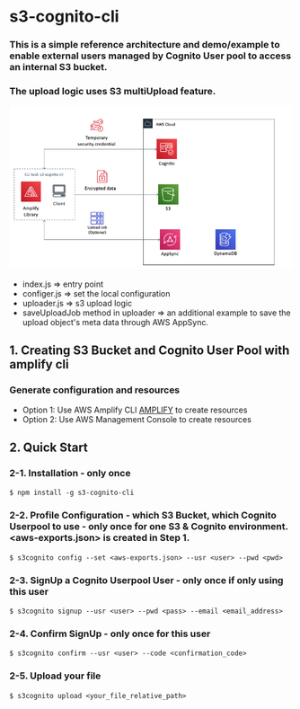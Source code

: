 # s3-cognito-cli

### This is a simple reference architecture and demo/example to enable external users managed by Cognito User pool to access an internal S3 bucket. 
### The upload logic uses S3 multiUpload feature.

![architecture](images/architecture.png "Architecture")

* index.js => entry point
* configer.js => set the local configuration
* uploader.js => s3 upload logic
* saveUploadJob method in uploader => an additional example to save the upload object's meta data through AWS AppSync.

## 1. Creating S3 Bucket and Cognito User Pool with amplify cli
### Generate configuration and resources
* Option 1: Use AWS Amplify CLI [AMPLIFY](AMPLIFY) to create resources
* Option 2: Use AWS Management Console to create resources

## 2. Quick Start
### 2-1. Installation - only once
```
$ npm install -g s3-cognito-cli
```

### 2-2. Profile Configuration - which S3 Bucket, which Cognito Userpool to use - only once for one S3 & Cognito environment. <aws-exports.json> is created in Step 1.
```
$ s3cognito config --set <aws-exports.json> --usr <user> --pwd <pwd>
```

### 2-3. SignUp a Cognito Userpool User - only once if only using this user
```
$ s3cognito signup --usr <user> --pwd <pass> --email <email_address>
```

### 2-4. Confirm SignUp - only once for this user
```
$ s3cognito confirm --usr <user> --code <confirmation_code>
```

### 2-5. Upload your file
```
$ s3cognito upload <your_file_relative_path>
```
